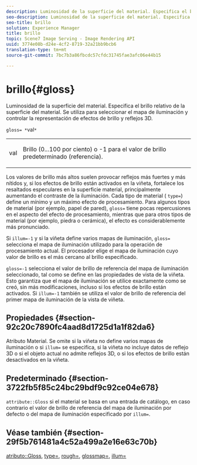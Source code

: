 ```yaml
---
description: Luminosidad de la superficie del material. Especifica el brillo relativo de la superficie del material. Se utiliza para seleccionar el mapa de iluminación y controlar la representación de efectos de brillo y reflejos 3D.
seo-description: Luminosidad de la superficie del material. Especifica el brillo relativo de la superficie del material. Se utiliza para seleccionar el mapa de iluminación y controlar la representación de efectos de brillo y reflejos 3D.
seo-title: brillo
solution: Experience Manager
title: brillo
topic: Scene7 Image Serving - Image Rendering API
uuid: 3774e08b-d24e-4cf2-8719-32a21bb9bcb6
translation-type: tm+mt
source-git-commit: 7bc7b3a86fbcdc57cfdc31745fae3afc06e44b15

---
```



# brillo{#gloss}

Luminosidad de la superficie del material. Especifica el brillo relativo de la superficie del material. Se utiliza para seleccionar el mapa de iluminación y controlar la representación de efectos de brillo y reflejos 3D.

`gloss= *`val`*`

<table id="simpletable_82166CA080AD401180404462FB2407D7"> 
 <tr class="strow"> 
  <td class="stentry"> <p><span class="codeph"> <span class="varname"> val</span></span> </p></td> 
  <td class="stentry"> <p>Brillo (0...100 por ciento) o -1 para el valor de brillo predeterminado (referencia). </p></td> 
 </tr> 
</table>

Los valores de brillo más altos suelen provocar reflejos más fuertes y más nítidos y, si los efectos de brillo están activados en la viñeta, fortalece los resaltados especulares en la superficie material, principalmente aumentando el contraste de la iluminación. Cada tipo de material ( `type=`) define un mínimo y un máximo efecto de procesamiento. Para algunos tipos de material (por ejemplo, papel de pared), `gloss=` tiene pocas repercusiones en el aspecto del efecto de procesamiento, mientras que para otros tipos de material (por ejemplo, piedra o cerámica), el efecto es considerablemente más pronunciado.

Si `illum=-1` y si la viñeta define varios mapas de iluminación, `gloss=` selecciona el mapa de iluminación utilizado para la operación de procesamiento actual. El procesador elige el mapa de iluminación cuyo valor de brillo es el más cercano al brillo especificado.

`gloss=-1` selecciona el valor de brillo de referencia del mapa de iluminación seleccionado, tal como se define en las propiedades de vista de la viñeta. Esto garantiza que el mapa de iluminación se utilice exactamente como se creó, sin más modificaciones, incluso si los efectos de brillo están activados. Si `illum=-1` también se utiliza el valor de brillo de referencia del primer mapa de iluminación de la vista de viñeta.

## Propiedades {#section-92c20c7890fc4aad8d1725d1a1f82da6}

Atributo Material. Se omite si la viñeta no define varios mapas de iluminación o si `illum=` se especifica, si la viñeta no incluye datos de reflejo 3D o si el objeto actual no admite reflejos 3D, o si los efectos de brillo están desactivados en la viñeta.

## Predeterminado {#section-3722fb5f85c24bc29bdf9c92ce04e678}

`attribute::Gloss` si el material se basa en una entrada de catálogo, en caso contrario el valor de brillo de referencia del mapa de iluminación por defecto o del mapa de iluminación especificado por `illum=`.

## Véase también {#section-29f5b761481a4c52a499a2e16e63c70b}

[atributo::Gloss](../../../../../ir-api/material-cat/image-rendering-api-ref/c-ir-material-catalog/c-ir-material-data-reference/r-ir-cat-gloss.md#reference-5277f62a67e2408ab94699aa712f1eeb), [type=](../../../../../ir-api/http-protocol/image-rendering-api-ref/c-ir-http-protocol-ref/c-ir-http-protocol-command-reference/r-ir-http-type.md#reference-128c7de89e2d46838019b560f3f84a35), [rough=](../../../../../ir-api/http-protocol/image-rendering-api-ref/c-ir-http-protocol-ref/c-ir-http-protocol-command-reference/r-ir-rough.md#reference-00add846b09f4dc39420bda1ca414180), [glossmap=](../../../../../ir-api/http-protocol/image-rendering-api-ref/c-ir-http-protocol-ref/c-ir-http-protocol-command-reference/r-ir-glossmap.md#reference-99940148ae6a401482b2d03c68530f3a), [illum=](../../../../../ir-api/http-protocol/image-rendering-api-ref/c-ir-http-protocol-ref/c-ir-http-protocol-command-reference/r-ir-http-illum.md#reference-8efe483a30684022bfe711eb73efbee6)
